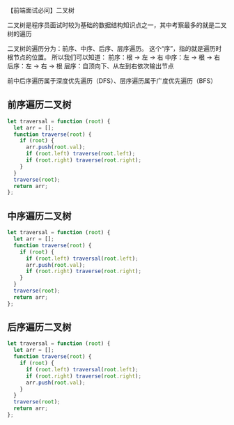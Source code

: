 <!-- 前序遍历二叉树 -->

【前端面试必问】二叉树


二叉树是程序员面试时较为基础的数据结构知识点之一，其中考察最多的就是二叉树的遍历

二叉树的遍历分为：前序、中序、后序、层序遍历。
这个“序”，指的就是遍历时根节点的位置。
所以我们可以知道：
前序：根 -> 左 -> 右
中序：左 -> 根 -> 右
后序：左 -> 右 -> 根
层序：自顶向下、从左到右依次输出节点

前中后序遍历属于深度优先遍历（DFS）、层序遍历属于广度优先遍历（BFS）

## 前序遍历二叉树

```javascript
let traversal = function (root) {
  let arr = [];
  function traverse(root) {
    if (root) {
      arr.push(root.val);
      if (root.left) traverse(root.left);
      if (root.right) traverse(root.right);
    }
  }
  traverse(root);
  return arr;
};
```

<!-- 中序遍历二叉树 -->

## 中序遍历二叉树

```javascript
let traversal = function (root) {
  let arr = [];
  function traverse(root) {
    if (root) {
      if (root.left) traversal(root.left);
      arr.push(root.val);
      if (root.right) traverse(root.right);
    }
  }
  traverse(root);
  return arr;
};
```


<!-- 后遍历二叉树 -->

## 后序遍历二叉树

```javascript
let traversal = function (root) {
  let arr = [];
  function traverse(root) {
    if (root) {
      if (root.left) traversal(root.left);
      if (root.right) traverse(root.right);
      arr.push(root.val);
    }
  }
  traverse(root);
  return arr;
};
```
